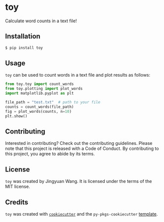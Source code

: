 # toy

Calculate word counts in a text file!

## Installation

```bash
$ pip install toy
```

## Usage

`toy` can be used to count words in a text file and plot results
as follows:

```python
from toy.toy import count_words
from toy.plotting import plot_words
import matplotlib.pyplot as plt

file_path = "test.txt"  # path to your file
counts = count_words(file_path)
fig = plot_words(counts, n=10)
plt.show()
```

## Contributing

Interested in contributing? Check out the contributing guidelines. Please note that this project is released with a Code of Conduct. By contributing to this project, you agree to abide by its terms.

## License

`toy` was created by Jingyuan Wang. It is licensed under the terms of the MIT license.

## Credits

`toy` was created with [`cookiecutter`](https://cookiecutter.readthedocs.io/en/latest/) and the `py-pkgs-cookiecutter` [template](https://github.com/py-pkgs/py-pkgs-cookiecutter).
